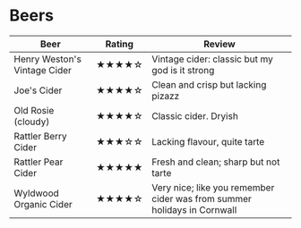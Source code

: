# Beers

| Beer | Rating | Review |
| --- | --- | --- |
| Henry Weston's Vintage Cider | ★★★★☆ | Vintage cider: classic but my god is it strong |
| Joe's Cider                  | ★★★★☆ | Clean and crisp but lacking pizazz |
| Old Rosie (cloudy)           | ★★★★☆ | Classic cider.  Dryish |
| Rattler Berry Cider          | ★★★☆☆ | Lacking flavour, quite tarte |
| Rattler Pear Cider           | ★★★★★ | Fresh and clean; sharp but not tarte |
| Wyldwood Organic Cider       | ★★★★☆ | Very nice; like you remember cider was from summer holidays in Cornwall |
